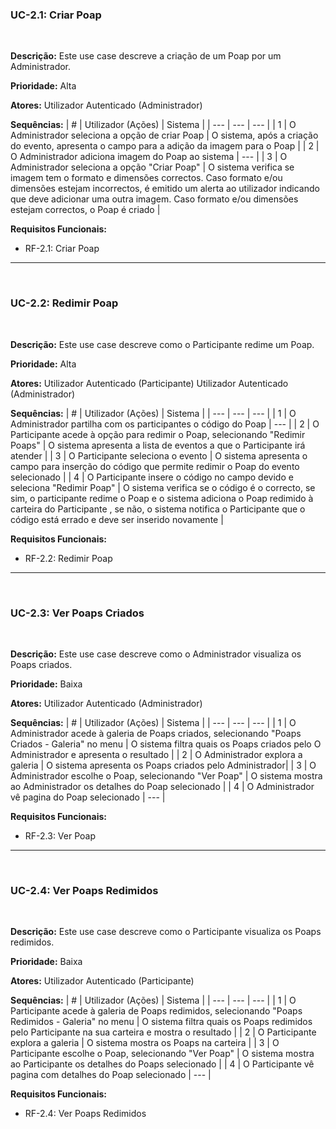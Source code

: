 ### **UC-2.1: Criar Poap**

<br>

**Descrição:**
Este use case descreve a criação de um Poap por um Administrador.

**Prioridade:**
Alta

**Atores:**
Utilizador Autenticado (Administrador)

**Sequências:**
| # | Utilizador (Ações) | Sistema |
| --- | --- | --- |
| 1 | O Administrador  seleciona a opção de criar Poap | O sistema, após a criação do evento, apresenta o campo para a adição da imagem para o Poap |
| 2 | O Administrador adiciona imagem do Poap ao sistema | ---  |
| 3 | O Administrador seleciona a opção "Criar Poap" | O sistema verifica se imagem tem o formato e dimensões correctos. Caso formato e/ou dimensões estejam incorrectos, é emitido um alerta ao utilizador indicando que deve adicionar uma outra imagem. Caso formato e/ou dimensões estejam correctos, o Poap é criado  |

**Requisitos Funcionais:**
- RF-2.1: Criar Poap

---

<br>

### **UC-2.2: Redimir Poap**

<br>

**Descrição:**
Este use case descreve como o Participante redime um Poap.

**Prioridade:**
Alta

**Atores:**
Utilizador Autenticado (Participante)
Utilizador Autenticado (Administrador)

**Sequências:**
| # | Utilizador (Ações) | Sistema |
| --- | --- | --- |
| 1 | O Administrador partilha com os participantes o código do Poap | ---  |
| 2 | O Participante acede à opção para redimir o Poap, selecionando "Redimir Poaps" | O sistema apresenta a lista de eventos a que o Participante irá atender   |
| 3 | O Participante seleciona o evento | O sistema apresenta o campo para inserção do código que permite redimir o Poap do evento selecionado   |
| 4 | O Participante insere o código no campo devido e seleciona "Redimir Poap" | O sistema verifica se o código é o correcto, se sim, o participante redime o Poap e o sistema adiciona o Poap redimido à carteira do Participante , se não, o sistema notifica o Participante que o código está errado e deve ser inserido novamente   |

**Requisitos Funcionais:**
- RF-2.2: Redimir Poap

---

<br>

### **UC-2.3: Ver Poaps Criados**

<br>

**Descrição:**
Este use case descreve como o Administrador visualiza os Poaps criados.

**Prioridade:**
Baixa

**Atores:**
Utilizador Autenticado (Administrador)


**Sequências:**
| # | Utilizador (Ações) | Sistema |
| --- | --- | --- |
| 1 | O Administrador acede à galeria de Poaps criados, selecionando "Poaps Criados - Galeria" no menu | O sistema filtra quais os Poaps criados pelo O Administrador e apresenta o resultado |
| 2 | O Administrador explora a galeria | O sistema apresenta os Poaps criados pelo Administrador|
| 3 | O Administrador escolhe o Poap, selecionando "Ver Poap" | O sistema mostra ao Administrador os detalhes do Poap selecionado  |
| 4 | O Administrador vê pagina do Poap selecionado | ---  |


**Requisitos Funcionais:**
- RF-2.3: Ver Poap

---

<br>

### **UC-2.4: Ver Poaps Redimidos**

<br>

**Descrição:**
Este use case descreve como o Participante visualiza os Poaps redimidos.

**Prioridade:**
Baixa

**Atores:**
Utilizador Autenticado (Participante)

**Sequências:**
| # | Utilizador (Ações) | Sistema |
| --- | --- | --- |
| 1 | O Participante acede à galeria de Poaps redimidos, selecionando "Poaps Redimidos - Galeria" no menu | O sistema filtra quais os Poaps redimidos pelo Participante na sua carteira e mostra o resultado |
| 2 | O Participante explora a galeria | O sistema mostra os Poaps na carteira |
| 3 | O Participante escolhe o Poap, selecionando "Ver Poap" | O sistema mostra ao Participante os detalhes do Poaps selecionado  |
| 4 | O Participante vê pagina com detalhes do Poap selecionado | --- |

**Requisitos Funcionais:**
- RF-2.4: Ver Poaps Redimidos
